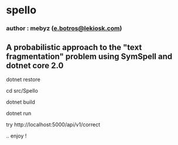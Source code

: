 # spello 
### author : mebyz (e.botros@lekiosk.com)
## A probabilistic approach to the "text fragmentation" problem using SymSpell and dotnet core 2.0

dotnet restore

cd src/Spello

dotnet build

dotnet run

try http://localhost:5000/api/v1/correct

.. enjoy !
